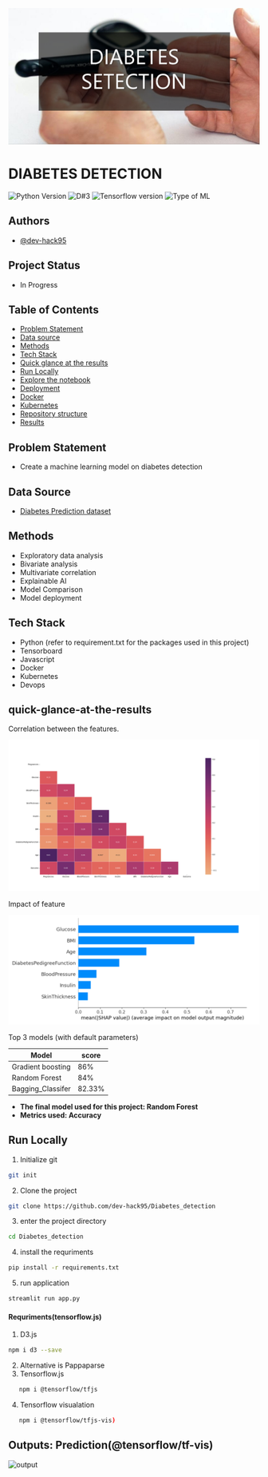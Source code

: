 ![Title](https://github.com/dev-hack95/Diabetes_detection/blob/main/Images/diabetes_detection_4.jpg.png)

# DIABETES DETECTION
![Python Version](https://img.shields.io/badge/Python-3.8.10-lightgrey)
![D#3](https://img.shields.io/badge/D3.js-v7.0-orange)
![Tensorflow version](https://img.shields.io/badge/Tensorflow.js-3.18.0-lightgrey)
![Type of ML](https://img.shields.io/badge/Type%20of%20ML-binary--classiification-red)

## Authors

- [@dev-hack95](https://www.github.com/dev-hack95)

## Project Status
- In Progress

## Table of Contents

  - [Problem Statement](#Problem-Statement)
  - [Data source](#data-source)
  - [Methods](#methods)
  - [Tech Stack](#tech-stack)
  - [Quick glance at the results](#quick-glance-at-the-results)
  - [Run Locally](#run-locally)
  - [Explore the notebook](#explore-the-notebook)
  - [Deployment](#Deployment)
  - [Docker](#Docker)
  - [Kubernetes](#Kubernetes)
  - [Repository structure](#repository-structure)
  - [Results](#Results)
  
## Problem Statement
  - Create a machine learning model on diabetes detection
  
## Data Source
  - [Diabetes Prediction dataset](https://www.kaggle.com/datasets/vikasukani/diabetes-data-set)

## Methods

- Exploratory data analysis
- Bivariate analysis
- Multivariate correlation
- Explainable AI
- Model Comparison
- Model deployment

## Tech Stack

- Python (refer to requirement.txt for the packages used in this project)
- Tensorboard
- Javascript
- Docker
- Kubernetes
- Devops

## quick-glance-at-the-results
Correlation between the features.

![heatmap](https://github.com/dev-hack95/Diabetes_detection/blob/main/Images/heatmap.png)

Impact of feature

![Impact](https://github.com/dev-hack95/Diabetes_detection/blob/main/Images/impact_of_features_on_model.png)

Top 3 models (with default parameters)

| Model     	                |  score 	          |
|-------------------	        |------------------	|
| Gradient boosting   	      | 86% 	            |
| Random Forest    	          | 84% 	            |
| Bagging_Classifer           | 82.33% 	          |

- **The final model used for this project: Random Forest**
- **Metrics used: Accuracy**


## Run Locally

1) Initialize git

```bash
git init
```


2) Clone the project

```bash
git clone https://github.com/dev-hack95/Diabetes_detection
```

3) enter the project directory

```bash
cd Diabetes_detection
```

4) install the requriments

```bash
pip install -r requirements.txt
```

5) run application

```bash
streamlit run app.py
```
  
#### Requriments(tensorflow.js)
   1) D3.js
    
   ```bash
   npm i d3 --save
   ```
   
   2) Alternative  is Pappaparse
   3) Tensorflow.js 
   ```bash
      npm i @tensorflow/tfjs
   ```
   
   4) Tensorflow visualation 
   ```bash
      npm i @tensorflow/tfjs-vis)
   ```

## Outputs: Prediction(@tensorflow/tf-vis)

![output](https://github.com/dev-hack95/Diabetes_detection/blob/main/Images/test.gif)
